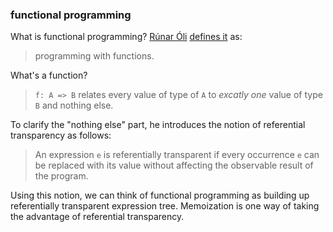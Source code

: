 
### functional programming

What is functional programming? [Rúnar Óli](http://twitter.com/runarorama) [defines it](http://apocalisp.wordpress.com/2011/01/10/functional-programming-for-beginners/) as:

> programming with functions.

What's a function?

> `f: A => B`
> relates every value of type of `A` to *excatly one* value of type `B`
> and nothing else.

To clarify the "nothing else" part, he introduces the notion of referential transparency as follows:

> An expression `e` is referentially transparent if every occurrence `e` can be replaced with its value without affecting the observable result of the program.

Using this notion, we can think of functional programming as building up referentially transparent expression tree. Memoization is one way of taking the advantage of referential transparency. 
